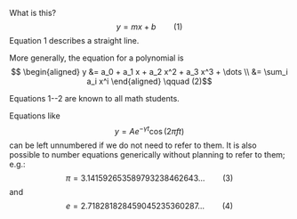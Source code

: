 What is this? $$ y = mx + b \qquad (1)$$ Equation 1 describes a straight
line.

More generally, the equation for a polynomial is $$ \begin{aligned}
     y &= a_0 + a_1 x + a_2 x^2 + a_3 x^3 + \dots \\
     &= \sum_i a_i x^i
   \end{aligned}
\qquad (2)$$

Equations 1--2 are known to all math students.

Equations like $$ y = A e^{-\gamma t}\cos(2\pi f t) $$ can be left
unnumbered if we do not need to refer to them. It is also possible to
number equations generically without planning to refer to them; e.g.:
$$ \pi = 3.141592653589793238462643\dots \qquad (3)$$ and
$$ e =   2.718281828459045235360287\dots \qquad (4)$$
